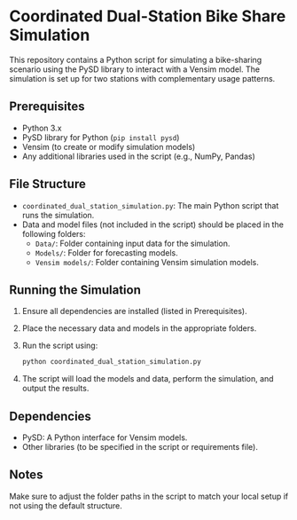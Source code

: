 
# Coordinated Dual-Station Bike Share Simulation

This repository contains a Python script for simulating a bike-sharing scenario using the PySD library to interact with a Vensim model. The simulation is set up for two stations with complementary usage patterns.

## Prerequisites

- Python 3.x
- PySD library for Python (`pip install pysd`)
- Vensim (to create or modify simulation models)
- Any additional libraries used in the script (e.g., NumPy, Pandas)

## File Structure

- `coordinated_dual_station_simulation.py`: The main Python script that runs the simulation.
- Data and model files (not included in the script) should be placed in the following folders:
  - `Data/`: Folder containing input data for the simulation.
  - `Models/`: Folder for forecasting models.
  - `Vensim models/`: Folder containing Vensim simulation models.

## Running the Simulation

1. Ensure all dependencies are installed (listed in Prerequisites).
2. Place the necessary data and models in the appropriate folders.
3. Run the script using:

   ```bash
   python coordinated_dual_station_simulation.py
   ```

4. The script will load the models and data, perform the simulation, and output the results.

## Dependencies

- PySD: A Python interface for Vensim models.
- Other libraries (to be specified in the script or requirements file).

## Notes

Make sure to adjust the folder paths in the script to match your local setup if not using the default structure.
